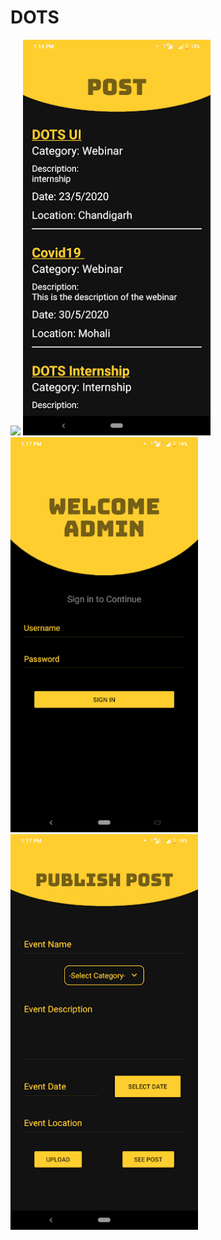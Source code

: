 # DOTS
<img src="Screenshots/LandingScreen.png" width="300">
<img src="Screenshots/Post.png" width="300">
<img src="Screenshots/AdminSignin.png" width="300">
<img src="Screenshots/publishpost.png" width="300">
